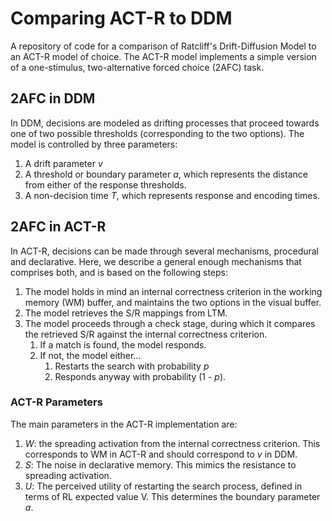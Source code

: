 # Comparing ACT-R to DDM

A repository of code for a comparison of Ratcliff's Drift-Diffusion
Model to an ACT-R model of choice. The ACT-R model implements a simple
version of a one-stimulus, two-alternative forced choice (2AFC) task.

## 2AFC in DDM

In DDM, decisions are modeled as drifting processes that proceed
towards one of two possible thresholds (corresponding to the
two options). The model is controlled by three parameters:
  1.  A drift parameter _v_
  2.  A threshold or boundary parameter _a_, which represents
      the distance from either of the response thresholds.
  3.  A non-decision time _T_, which represents response and
      encoding times.

## 2AFC in ACT-R

In ACT-R, decisions can be made through several mechanisms,
procedural and declarative. Here, we describe a general enough
mechanisms that comprises both, and is based on the following
steps:
  1.  The model holds in mind an internal correctness criterion
      in the working memory (WM) buffer, and maintains the
      two options in the visual buffer.
  2.  The model retrieves the S/R mappings from LTM.
  3.  The model proceeds through a check stage, during which
      it compares the retrieved S/R against the internal
      correctness criterion.
      1.  If a match is found, the model responds.
      2.  If not, the model either...
           1.  Restarts the search with probability _p_
           2.  Responds anyway with probability (1 - _p_).

### ACT-R Parameters

The main parameters in the ACT-R implementation are:
  1.  _W_: the spreading activation from the internal correctness
      criterion. This corresponds to WM in ACT-R and should
      correspond to _v_ in DDM.
  2.  _S_: The noise in declarative memory. This mimics the
      resistance to spreading activation.
  3.  _U_: The perceived utility of restarting the search process,
      defined in terms of RL expected value V. This determines
      the boundary parameter _a_.


